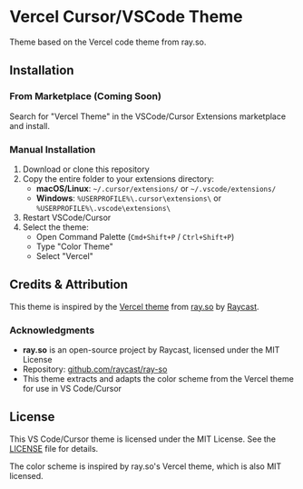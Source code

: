 # Vercel Cursor/VSCode Theme

Theme based on the Vercel code theme from ray.so. 

## Installation

### From Marketplace (Coming Soon)
Search for "Vercel Theme" in the VSCode/Cursor Extensions marketplace and install.

### Manual Installation

1. Download or clone this repository
2. Copy the entire folder to your extensions directory:
   - **macOS/Linux**: `~/.cursor/extensions/` or `~/.vscode/extensions/`
   - **Windows**: `%USERPROFILE%\.cursor\extensions\` or `%USERPROFILE%\.vscode\extensions\`
3. Restart VSCode/Cursor
4. Select the theme:
   - Open Command Palette (`Cmd+Shift+P` / `Ctrl+Shift+P`)
   - Type "Color Theme"
   - Select "Vercel"

## Credits & Attribution

This theme is inspired by the [Vercel theme](https://ray.so/#padding=64&theme=vercel) from [ray.so](https://ray.so) by [Raycast](https://www.raycast.com/).

### Acknowledgments

- **ray.so** is an open-source project by Raycast, licensed under the MIT License
- Repository: [github.com/raycast/ray-so](https://github.com/raycast/ray-so)
- This theme extracts and adapts the color scheme from the Vercel theme for use in VS Code/Cursor

## License

This VS Code/Cursor theme is licensed under the MIT License. See the [LICENSE](LICENSE) file for details.

The color scheme is inspired by ray.so's Vercel theme, which is also MIT licensed.